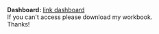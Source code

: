 **Dashboard:** [link dashboard](https://prod-apnortheast-a.online.tableau.com/t/covid19dashboard/views/covid19-workbook/covid19?:showAppBanner=false&:display_count=n&:showVizHome=n&:origin=viz_share_link)\
If you can't access please download my workbook.\
Thanks!
